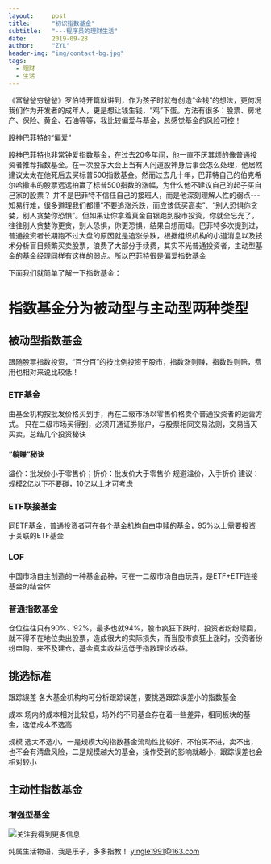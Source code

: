 ```yaml
---
layout:     post
title:      "初识指数基金"
subtitle:   "---程序员的理财生活"
date:       2019-09-28
author:     "ZYL"
header-img: "img/contact-bg.jpg"
tags:
  - 理财
  - 生活
---
```


《富爸爸穷爸爸》罗伯特开篇就讲到，作为孩子时就有创造“金钱”的想法，更何况我们作为开发者的成年人，更是想让钱生钱，“鸡”下蛋。方法有很多：股票、房地产、保险、黄金、石油等等，我比较偏爱与基金，总感觉基金的风险可控！

股神巴菲特的“偏爱”

  股神巴菲特也非常钟爱指数基金，在过去20多年间，他一直不厌其烦的像普通投资者推荐指数基金。在一次股东大会上当有人问道股神身后事会怎么处理，他居然建议太太在他死后去买标普500指数基金。然而过去几十年，巴菲特自己的伯克希尔哈撒韦的股票远远拍赢了标普500指数的涨幅，为什么他不建议自己的起子买自己家的股票？
  并不是巴菲特不信任自己的接班人，而是他深刻理解人性的弱点---知易行难，很多道理我们都懂“不要追涨杀跌，而应该低买高卖”、“别人恐惧你贪婪，别人贪婪你恐惧”。但如果让你拿着真金白银跑到股市投资，你就全忘光了，往往别人贪婪你更贪，别人恐惧，你更恐惧，结果自想而知。巴菲特多次提到过，普通投资者长期跑不过大盘的原因就是追涨杀跌，根据组织机构的小道消息以及技术分析盲目频繁买卖股票，浪费了大部分手续费，其实不光普通投资者，主动型基金的基金经理同样有这样的弱点。所以巴菲特很是偏爱指数基金

  下面我们就简单了解一下指数基金：

# 指数基金分为被动型与主动型两种类型
## 被动型指数基金
跟随股票指数投资，“百分百”的按比例投资于股市，指数涨则赚，指数跌则赔，费用也相对来说比较低！
### ETF基金
由基金机构按批发价格买到手，再在二级市场以零售价格卖个普通投资者的运营方式。
只在二级市场买得到，必须开通证券账户，与股票相同交易法则，交易当天买卖，总结几个投资秘诀
#### “躺赚”秘诀
溢价：批发价小于零售价；折价：批发价大于零售价
规避溢价，入手折价
建议：规模2亿以下不要碰，10亿以上才可考虑

### ETF联接基金
同ETF基金，普通投资者可在各个基金机构自由申赎的基金，95%以上需要投资于关联的ETF基金

### LOF
中国市场自主创造的一种基金品种，可在一二级市场自由玩弄，是ETF+ETF连接基金的结合体
### 普通指数基金
仓位往往只有90%、92%，最多也就94%，股市疯狂下跌时，投资者纷纷赎回，就不得不在地位卖出股票，造成很大的实际损失，而当股市疯狂上涨时，投资者纷纷申购，来不及建仓，基金真实收益远低于指数理论收益。

## 挑选标准
跟踪误差
各大基金机构均可分析跟踪误差，要挑选跟踪误差小的指数基金

成本
场内的成本相对比较低，场外的不同基金存在着一些差异，相同板块的基金，选低成本不选高

规模
选大不选小，一是规模大的指数基金流动性比较好，不怕买不进，卖不出，也不会有清盘风险，二是规模越大的基金，操作受到的影响就越小，跟踪误差也会相对较小
## 主动性指数基金
### 增强型基金


 ![关注我得到更多信息](https://gitee.com/yingle1991/resource/raw/master/static/blog/passme.png)


纯属生活物语，我是乐子，多多指教！
yingle1991@163.com